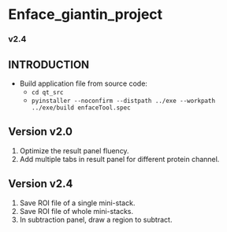 # Enface_giantin_project
### v2.4

## INTRODUCTION
- Build application file from source code:
   - `cd qt_src`
   - `pyinstaller --noconfirm --distpath ../exe --workpath ../exe/build enfaceTool.spec`

## Version v2.0
1. Optimize the result panel fluency.
2. Add multiple tabs in result panel for different protein channel.

## Version v2.4
1.  Save ROI file of a single mini-stack.
2.  Save ROI file of whole mini-stacks.
3.  In subtraction panel, draw a region to subtract. 